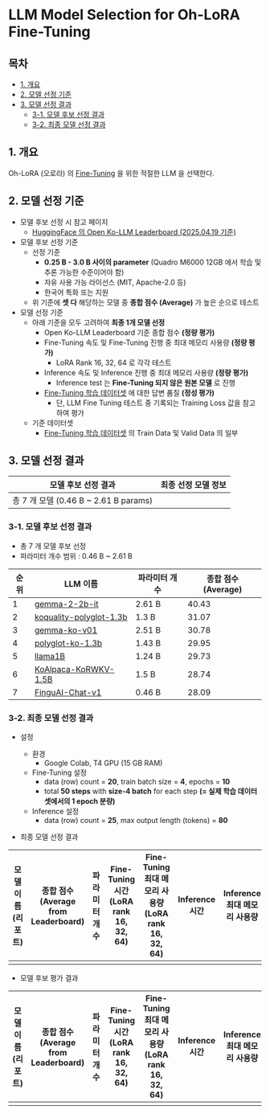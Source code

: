 # LLM Model Selection for Oh-LoRA Fine-Tuning

## 목차

* [1. 개요](#1-개요)
* [2. 모델 선정 기준](#2-모델-선정-기준)
* [3. 모델 선정 결과](#3-모델-선정-결과)
  * [3-1. 모델 후보 선정 결과](#3-1-모델-후보-선정-결과)
  * [3-2. 최종 모델 선정 결과](#3-2-최종-모델-선정-결과)

## 1. 개요

Oh-LoRA (오로라) 의 [Fine-Tuning](https://github.com/WannaBeSuperteur/AI-study/blob/main/AI%20Basics/LLM%20Basics/LLM_%EA%B8%B0%EC%B4%88_Fine_Tuning.md) 을 위한 적절한 LLM 을 선택한다.

## 2. 모델 선정 기준

* 모델 후보 선정 시 참고 페이지
  * [HuggingFace 의 Open Ko-LLM Leaderboard (2025.04.19 기준)](https://huggingface.co/spaces/upstage/open-ko-llm-leaderboard)
* 모델 후보 선정 기준
  * 선정 기준 
    * **0.25 B - 3.0 B 사이의 parameter** (Quadro M6000 12GB 에서 학습 및 추론 가능한 수준이어야 함)
    * 자유 사용 가능 라이선스 (MIT, Apache-2.0 등)
    * 한국어 특화 또는 지원
  * 위 기준에 **셋 다** 해당하는 모델 중 **종합 점수 (Average)** 가 높은 순으로 테스트
* 모델 선정 기준
  * 아래 기준을 모두 고려하여 **최종 1개 모델 선정**
    * Open Ko-LLM Leaderboard 기준 종합 점수 **(정량 평가)** 
    * Fine-Tuning 속도 및 Fine-Tuning 진행 중 최대 메모리 사용량 **(정량 평가)**
      * LoRA Rank 16, 32, 64 로 각각 테스트 
    * Inference 속도 및 Inference 진행 중 최대 메모리 사용량 **(정량 평가)**
      * Inference test 는 **Fine-Tuning 되지 않은 원본 모델** 로 진행 
    * [Fine-Tuning 학습 데이터셋](../OhLoRA_fine_tuning.csv) 에 대한 답변 품질 **(정성 평가)**
      * 단, LLM Fine Tuning 테스트 중 기록되는 Training Loss 값을 참고하여 평가 
  * 기준 데이터셋
    * [Fine-Tuning 학습 데이터셋](../OhLoRA_fine_tuning.csv) 의 Train Data 및 Valid Data 의 일부

## 3. 모델 선정 결과

| 모델 후보 선정 결과                       | 최종 선정 모델 정보 |
|-----------------------------------|-------------|
| 총 7 개 모델 (0.46 B ~ 2.61 B params) |             |

### 3-1. 모델 후보 선정 결과

* 총 7 개 모델 후보 선정
* 파라미터 개수 범위 : 0.46 B ~ 2.61 B

| 순위 | LLM 이름                                                                              | 파라미터 개수 | 종합 점수 (Average) |
|----|-------------------------------------------------------------------------------------|---------|-----------------|
| 1  | [gemma-2-2b-it](https://huggingface.co/unsloth/gemma-2-2b-it)                       | 2.61 B  | 40.43           |
| 2  | [koquality-polyglot-1.3b](https://huggingface.co/DILAB-HYU/koquality-polyglot-1.3b) | 1.3 B   | 31.07           |
| 3  | [gemma-ko-v01](https://huggingface.co/cpm-ai/gemma-ko-v01)                          | 2.51 B  | 30.78           |
| 4  | [polyglot-ko-1.3b](https://huggingface.co/EleutherAI/polyglot-ko-1.3b)              | 1.43 B  | 29.95           |
| 5  | [llama1B](https://huggingface.co/Yebin46/llama1B)                                   | 1.24 B  | 29.73           |
| 6  | [KoAlpaca-KoRWKV-1.5B](https://huggingface.co/beomi/KoAlpaca-KoRWKV-1.5B)           | 1.5 B   | 28.74           |
| 7  | [FinguAI-Chat-v1](https://huggingface.co/FINGU-AI/FinguAI-Chat-v1)                  | 0.46 B  | 28.09           |

### 3-2. 최종 모델 선정 결과

* 설정
  * 환경
    * Google Colab, T4 GPU (15 GB RAM) 
  * Fine-Tuning 설정
    * data (row) count = **20**, train batch size = **4**, epochs = **10**
    * total **50 steps** with **size-4 batch** for each step **(= 실제 학습 데이터셋에서의 1 epoch 분량)**
  * Inference 설정
    * data (row) count = **25**, max output length (tokens) = **80** 

* 최종 모델 선정 결과

| 모델 이름 (리포트) | 종합 점수<br>(Average from Leaderboard) | 파라미터 개수 | Fine-Tuning 시간<br>(LoRA rank 16, 32, 64) | Fine-Tuning 최대 메모리 사용량<br>(LoRA rank 16, 32, 64) | Inference 시간 | Inference 최대 메모리 사용량 | Inference 답변 품질 |
|-------------|-------------------------------------|---------|------------------------------------------|--------------------------------------------------|--------------|----------------------|-----------------|
|             |                                     |         |                                          |                                                  |              |                      |                 |

* 모델 후보 평가 결과

| 모델 이름 (리포트) | 종합 점수<br>(Average from Leaderboard) | 파라미터 개수 | Fine-Tuning 시간<br>(LoRA rank 16, 32, 64) | Fine-Tuning 최대 메모리 사용량<br>(LoRA rank 16, 32, 64) | Inference 시간 | Inference 최대 메모리 사용량 | Inference 답변 품질 |
|-------------|-------------------------------------|---------|------------------------------------------|--------------------------------------------------|--------------|----------------------|-----------------|
|             |                                     |         |                                          |                                                  |              |                      |                 |